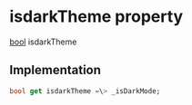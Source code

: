 


# isdarkTheme property









[bool](https:api.flutter.dev/flutter/dart-core/bool-class.html) isdarkTheme
  







## Implementation

```dart
bool get isdarkTheme =\> _isDarkMode;
```








